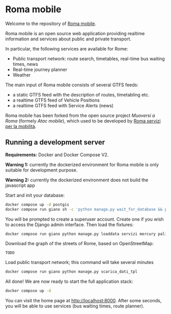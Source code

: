 # Roma mobile

Welcome to the repository of [Roma mobile](https://romamobile.it).

Roma mobile is an open source web application providing realtime information and services about public and private transport.

In particular, the following services are available for Rome:

- Public transport network: route search, timetables, real-time bus waiting times, news
- Real-time journey planner
- Weather

The main input of Roma mobile consists of several GTFS feeds:

- a static GTFS feed with the description of routes, timetabling etc.
- a realtime GTFS feed of Vehicle Positions
- a realtime GTFS feed with Service Alerts (news)

Roma mobile has been forked from the open source project _Muoversi a Roma_ (formely _Atac mobile_), which used to be developed by [Roma servizi per la mobilità](https://romamobilita.it).

## Running a development server

__Requirements:__ Docker and Docker Compose V2.

__Warning 1:__ currently the dockerized environment for Roma mobile is only suitable for development purpose.

__Warning 2:__ currently the dockerized environment does not build the javascript app 

Start and init your database:

```bash
docker compose up -d postgis
docker compose run giano sh -c 'python manage.py wait_for_database && python manage.py syncdb'
```

You will be prompted to create a superuser account. Create one if you wish to access the Django admin interface. Then load the fixtures:

```bash
docker compose run giano python manage.py loaddata servizi mercury paline carteggi aree
```

Download the graph of the streets of Rome, based on OpenStreetMap:

```
TODO
```

Load public transport network; this command will take several minutes 

```bash
docker compose run giano python manage.py scarica_dati_tpl
```

All done! We are now ready to start the full application stack:

```bash
docker compose up -d
```

You can visit the home page at [http://localhost:8000](http://localhost:8000).  After some seconds, you will be able to use services (bus waiting times, route planner).